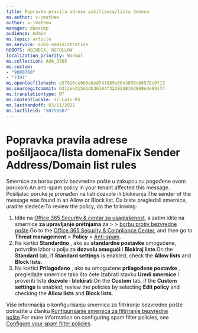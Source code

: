 ```yaml
---
title: Popravka pravila adrese pošiljaoca/lista domena
ms.author: v-jmathew
author: v-jmathew
manager: dansimp
audience: Admin
ms.topic: article
ms.service: o365-administration
ROBOTS: NOINDEX, NOFOLLOW
localization_priority: Normal
ms.collection: Adm_O365
ms.custom:
- "9000760"
- "7391"
ms.openlocfilehash: a57016ce0b5e8ed741889a50e3858c68578c6713
ms.sourcegitcommit: 6312ee31561db36104f32282d019d069ede69174
ms.translationtype: MT
ms.contentlocale: sr-Latn-RS
ms.lasthandoff: 03/11/2021
ms.locfileid: "50750587"
---
```

# <a name="fix-sender-addressdomain-list-rules"></a><span data-ttu-id="44130-102">Popravka pravila adrese pošiljaoca/lista domena</span><span class="sxs-lookup"><span data-stu-id="44130-102">Fix Sender Address/Domain list rules</span></span>

<span data-ttu-id="44130-103">Smernice za borbu protiv bezvredne pošte u zakupcu su pogođene ovom porukom.</span><span class="sxs-lookup"><span data-stu-id="44130-103">An anti-spam policy in your tenant affected this message.</span></span> <span data-ttu-id="44130-104">Pošiljalac poruke je pronađen na listi dozvole ili blokiranja.</span><span class="sxs-lookup"><span data-stu-id="44130-104">The sender of the message was found in an Allow or Block list.</span></span> <span data-ttu-id="44130-105">Da biste pregledali smernice, uradite sledeće:</span><span class="sxs-lookup"><span data-stu-id="44130-105">To review the policy, do the following:</span></span>

1. <span data-ttu-id="44130-106">Idite na [Office 365 Security & centar za usaglašenost](https://go.microsoft.com/fwlink/p/?linkid=2077143), a zatim idite na smernice **za upravljanje pretnjama** za  >    >  [borbu protiv bezvredne pošte](https://go.microsoft.com/fwlink/?linkid=2101518).</span><span class="sxs-lookup"><span data-stu-id="44130-106">Go to the [Office 365 Security & Compliance Center](https://go.microsoft.com/fwlink/p/?linkid=2077143), and then go to **Threat management** > **Policy** > [Anti-spam](https://go.microsoft.com/fwlink/?linkid=2101518).</span></span>
2. <span data-ttu-id="44130-107">Na kartici **Standardno** , ako su **standardne postavke** omogućene, potvrdite izbor u polju za **dozvolu omogući** i **Blokiraj liste**.</span><span class="sxs-lookup"><span data-stu-id="44130-107">On the **Standard** tab, if **Standard settings** is enabled, check the **Allow lists** and **Block lists**.</span></span>
3. <span data-ttu-id="44130-108">Na kartici **Prilagođeno** , ako su omogućene **prilagođene postavke** , pregledajte smernice tako što ćete izabrati stavku **Uredi smernice** i proveriti liste **dozvole** i **blokirati**.</span><span class="sxs-lookup"><span data-stu-id="44130-108">On the **Custom** tab, if the **Custom settings** is enabled, review the policies by selecting **Edit policy** and checking the **Allow lists** and **Block lists**.</span></span>

<span data-ttu-id="44130-109">Više informacija o konfigurisanju smernica za filtriranje bezvredne pošte potražite u članku [Konfigurisanje smernica za filtriranje bezvredne pošte](https://go.microsoft.com/fwlink/?linkid=2101431).</span><span class="sxs-lookup"><span data-stu-id="44130-109">For more information on configuring spam filter policies, see [Configure your spam filter policies](https://go.microsoft.com/fwlink/?linkid=2101431).</span></span>
